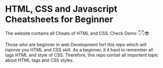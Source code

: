 # HTML, CSS and Javascript Cheatsheets for Beginner
The website contains all Cheats of HTML and CSS. Check Demo 👇👇😎

Those who are beginner in web Development fort this repo which will inprove you HTML and CSS skill. As a beginner, it it hard to remember all tags HTML and style of CSS. 
Therefore, this repo contail all importent topic about HTML tags and CSS styles.

